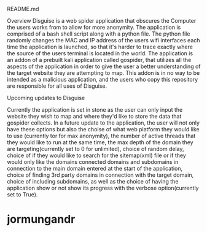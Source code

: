 README.md

Overview
Disguise is a web spider application that obscures the Computer the users
works from to allow for more anonymity. The application is comprised of a bash shell script
along with a python file. The python file randomly changes the MAC and IP address of the 
users wifi interfaces each time the application is launched, so that it's harder to
trace exactly where the source of the users terminal is located in the world. The application
is an addon of a prebuilt kali application called gospider, that utilizes all the 
aspects of the application in order to give the user a better understanding of the target 
website they are attempting to map. This addon is in no way to be intended as a malicious 
application, and the users who copy this repository are responsible for all uses of Disguise.





Upcoming updates to Disguise

Currently the application is set in stone as the user can only input the website they
wish to map and where they'd like to store the data that gospider collects. In a future
update to the application, the user will not only have these options but also the choise of
what web platform they would like to use (currently tor for max anonymity), the number of
active threads that they would like to run at the same time, the max depth of the domain they
are targeting(currently set to 0 for unlimited), choice of random delay, choice of if
they would like to search for the sitemap(xml) file or if they would only like the domains 
connected domains and subdomains in connection to the main domain entered at the start of the
application, choice of finding 3rd party domains in connection with the target domain, choice
of including subdomains, as well as the choice of having the application show or not show
its progress with the verbose option(currently set to True). 
# jormungandr
